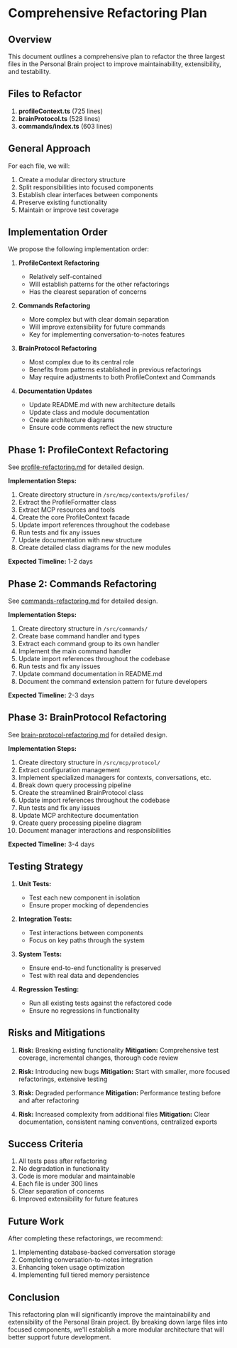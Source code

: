 # Comprehensive Refactoring Plan

## Overview

This document outlines a comprehensive plan to refactor the three largest files in the Personal Brain project to improve maintainability, extensibility, and testability.

## Files to Refactor

1. **profileContext.ts** (725 lines)
2. **brainProtocol.ts** (528 lines)
3. **commands/index.ts** (603 lines)

## General Approach

For each file, we will:

1. Create a modular directory structure
2. Split responsibilities into focused components
3. Establish clear interfaces between components
4. Preserve existing functionality
5. Maintain or improve test coverage

## Implementation Order

We propose the following implementation order:

1. **ProfileContext Refactoring**
   - Relatively self-contained
   - Will establish patterns for the other refactorings
   - Has the clearest separation of concerns

2. **Commands Refactoring**
   - More complex but with clear domain separation
   - Will improve extensibility for future commands
   - Key for implementing conversation-to-notes features

3. **BrainProtocol Refactoring**
   - Most complex due to its central role
   - Benefits from patterns established in previous refactorings
   - May require adjustments to both ProfileContext and Commands

4. **Documentation Updates**
   - Update README.md with new architecture details
   - Update class and module documentation
   - Create architecture diagrams
   - Ensure code comments reflect the new structure

## Phase 1: ProfileContext Refactoring

See [profile-refactoring.md](./profile-refactoring.md) for detailed design.

**Implementation Steps:**

1. Create directory structure in `/src/mcp/contexts/profiles/`
2. Extract the ProfileFormatter class
3. Extract MCP resources and tools
4. Create the core ProfileContext facade
5. Update import references throughout the codebase
6. Run tests and fix any issues
7. Update documentation with new structure
8. Create detailed class diagrams for the new modules

**Expected Timeline:** 1-2 days

## Phase 2: Commands Refactoring

See [commands-refactoring.md](./commands-refactoring.md) for detailed design.

**Implementation Steps:**

1. Create directory structure in `/src/commands/`
2. Create base command handler and types
3. Extract each command group to its own handler
4. Implement the main command handler
5. Update import references throughout the codebase
6. Run tests and fix any issues
7. Update command documentation in README.md
8. Document the command extension pattern for future developers

**Expected Timeline:** 2-3 days

## Phase 3: BrainProtocol Refactoring

See [brain-protocol-refactoring.md](./brain-protocol-refactoring.md) for detailed design.

**Implementation Steps:**

1. Create directory structure in `/src/mcp/protocol/`
2. Extract configuration management
3. Implement specialized managers for contexts, conversations, etc.
4. Break down query processing pipeline
5. Create the streamlined BrainProtocol class
6. Update import references throughout the codebase
7. Run tests and fix any issues
8. Update MCP architecture documentation
9. Create query processing pipeline diagram
10. Document manager interactions and responsibilities

**Expected Timeline:** 3-4 days

## Testing Strategy

1. **Unit Tests:**
   - Test each new component in isolation
   - Ensure proper mocking of dependencies

2. **Integration Tests:**
   - Test interactions between components
   - Focus on key paths through the system

3. **System Tests:**
   - Ensure end-to-end functionality is preserved
   - Test with real data and dependencies

4. **Regression Testing:**
   - Run all existing tests against the refactored code
   - Ensure no regressions in functionality

## Risks and Mitigations

1. **Risk:** Breaking existing functionality
   **Mitigation:** Comprehensive test coverage, incremental changes, thorough code review

2. **Risk:** Introducing new bugs
   **Mitigation:** Start with smaller, more focused refactorings, extensive testing

3. **Risk:** Degraded performance
   **Mitigation:** Performance testing before and after refactoring

4. **Risk:** Increased complexity from additional files
   **Mitigation:** Clear documentation, consistent naming conventions, centralized exports

## Success Criteria

1. All tests pass after refactoring
2. No degradation in functionality
3. Code is more modular and maintainable
4. Each file is under 300 lines
5. Clear separation of concerns
6. Improved extensibility for future features

## Future Work

After completing these refactorings, we recommend:

1. Implementing database-backed conversation storage
2. Completing conversation-to-notes integration
3. Enhancing token usage optimization
4. Implementing full tiered memory persistence

## Conclusion

This refactoring plan will significantly improve the maintainability and extensibility of the Personal Brain project. By breaking down large files into focused components, we'll establish a more modular architecture that will better support future development.
